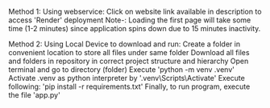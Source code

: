 Method 1: Using webservice:
Click on website link available in description to access 'Render' deployment
Note-: Loading the first page will take some time (1-2 minutes) since application spins down due to 15 minutes inactivity.

Method 2: Using Local Device to download and run:
Create a folder in convenient location to store all files under same folder
Download all files and folders in repository in correct project structure and hierarchy
Open terminal and go to directory (folder)
Execute 'python -m venv .venv'
Activate .venv as python interpreter by '.venv\Scripts\Activate'
Execute following: 'pip install -r requirements.txt'
Finally, to run program, execute the file 'app.py'
